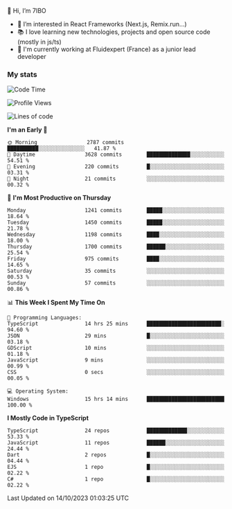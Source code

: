 👋 Hi, I’m 7IBO

- 👀 I’m interested in React Frameworks (Next.js, Remix.run...)
- 📚 I love learning new technologies, projects and open source code (mostly in js/ts)
- 💼 I'm currently working at Fluidexpert (France) as a junior lead developer

### My stats
<!--START_SECTION:waka-->
![Code Time](http://img.shields.io/badge/Code%20Time-242%20hrs%2041%20mins-blue)

![Profile Views](http://img.shields.io/badge/Profile%20Views-0-blue)

![Lines of code](https://img.shields.io/badge/From%20Hello%20World%20I%27ve%20Written-7.8%20million%20lines%20of%20code-blue)

**I'm an Early 🐤** 

```text
🌞 Morning                2787 commits        ██████████░░░░░░░░░░░░░░░   41.87 % 
🌆 Daytime                3628 commits        ██████████████░░░░░░░░░░░   54.51 % 
🌃 Evening                220 commits         █░░░░░░░░░░░░░░░░░░░░░░░░   03.31 % 
🌙 Night                  21 commits          ░░░░░░░░░░░░░░░░░░░░░░░░░   00.32 % 
```
📅 **I'm Most Productive on Thursday** 

```text
Monday                   1241 commits        █████░░░░░░░░░░░░░░░░░░░░   18.64 % 
Tuesday                  1450 commits        █████░░░░░░░░░░░░░░░░░░░░   21.78 % 
Wednesday                1198 commits        ████░░░░░░░░░░░░░░░░░░░░░   18.00 % 
Thursday                 1700 commits        ██████░░░░░░░░░░░░░░░░░░░   25.54 % 
Friday                   975 commits         ████░░░░░░░░░░░░░░░░░░░░░   14.65 % 
Saturday                 35 commits          ░░░░░░░░░░░░░░░░░░░░░░░░░   00.53 % 
Sunday                   57 commits          ░░░░░░░░░░░░░░░░░░░░░░░░░   00.86 % 
```


📊 **This Week I Spent My Time On** 

```text
💬 Programming Languages: 
TypeScript               14 hrs 25 mins      ████████████████████████░   94.60 % 
JSON                     29 mins             █░░░░░░░░░░░░░░░░░░░░░░░░   03.18 % 
GDScript                 10 mins             ░░░░░░░░░░░░░░░░░░░░░░░░░   01.18 % 
JavaScript               9 mins              ░░░░░░░░░░░░░░░░░░░░░░░░░   00.99 % 
CSS                      0 secs              ░░░░░░░░░░░░░░░░░░░░░░░░░   00.05 % 

💻 Operating System: 
Windows                  15 hrs 14 mins      █████████████████████████   100.00 % 
```

**I Mostly Code in TypeScript** 

```text
TypeScript               24 repos            █████████████░░░░░░░░░░░░   53.33 % 
JavaScript               11 repos            ██████░░░░░░░░░░░░░░░░░░░   24.44 % 
Dart                     2 repos             █░░░░░░░░░░░░░░░░░░░░░░░░   04.44 % 
EJS                      1 repo              █░░░░░░░░░░░░░░░░░░░░░░░░   02.22 % 
C#                       1 repo              █░░░░░░░░░░░░░░░░░░░░░░░░   02.22 % 
```




 Last Updated on 14/10/2023 01:03:25 UTC
<!--END_SECTION:waka-->
